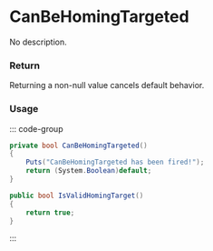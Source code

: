 <Badge type="danger" text="Carbon Compatible"/><Badge type="warning" text="Oxide Compatible"/>
# CanBeHomingTargeted
No description.
### Return
Returning a non-null value cancels default behavior.

### Usage
::: code-group
```csharp [Example]
private bool CanBeHomingTargeted()
{
	Puts("CanBeHomingTargeted has been fired!");
	return (System.Boolean)default;
}
```
```csharp [Source — Assembly-CSharp @ RoadFlare]
public bool IsValidHomingTarget()
{
	return true;
}

```
:::
